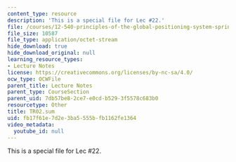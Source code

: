 ```yaml
---
content_type: resource
description: 'This is a special file for Lec #22.'
file: /courses/12-540-principles-of-the-global-positioning-system-spring-2012/fb17f61e7d2e3ba5555bfb1162fe1364_TR02.sum
file_size: 10587
file_type: application/octet-stream
hide_download: true
hide_download_original: null
learning_resource_types:
- Lecture Notes
license: https://creativecommons.org/licenses/by-nc-sa/4.0/
ocw_type: OCWFile
parent_title: Lecture Notes
parent_type: CourseSection
parent_uid: 7db57be8-2ce7-e0cd-b529-3f5578c683b0
resourcetype: Other
title: TR02.sum
uid: fb17f61e-7d2e-3ba5-555b-fb1162fe1364
video_metadata:
  youtube_id: null
---
```

This is a special file for Lec #22.